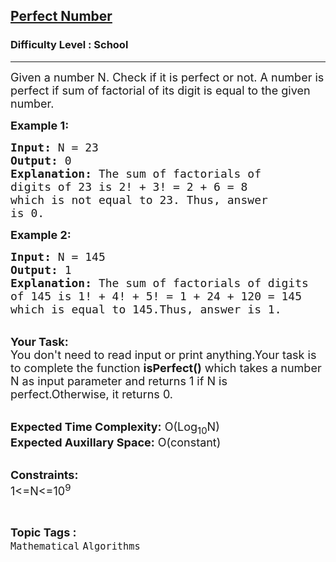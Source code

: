 <h2><a href="https://practice.geeksforgeeks.org/problems/perfect-number3759/1?page=5&difficulty=School&sortBy=submissions">Perfect Number</a></h2><h3>Difficulty Level : School</h3><hr><div class="problems_problem_content__Xm_eO"><p dir="ltr"><span style="font-size:18px">Given a number N. Check if it&nbsp;is perfect or not. A number is perfect if sum of factorial of its&nbsp;digit is&nbsp;equal to the given number.</span></p>

<p dir="ltr"><span style="font-size:18px"><strong>Example 1:</strong></span></p>

<pre><span style="font-size:18px"><strong>Input:</strong> N = 23
<strong>Output:</strong> 0
<strong>Explanation:</strong> The sum of factorials of 
digits of 23 is 2! + 3! = 2 + 6 = 8 
which is not equal to 23. Thus, answer 
is 0.</span></pre>

<p dir="ltr"><span style="font-size:18px"><strong>Example 2:</strong></span></p>

<pre><span style="font-size:18px"><strong>Input:</strong> N = 145
<strong>Output:</strong> 1
<strong>Explanation:</strong> The sum of factorials of digits 
of 145 is 1! + 4! + 5! = 1 + 24 + 120 = 145 
which is equal to 145.Thus, answer is 1.</span></pre>

<p dir="ltr"><br>
<span style="font-size:18px"><strong>Your Task:</strong><br>
You don't need to read input or print anything.Your task is to complete the function <strong>isPerfect()</strong> which takes a number N as input parameter and returns 1 if N is perfect.Otherwise, it returns 0.</span></p>

<p dir="ltr"><br>
<span style="font-size:18px"><strong>Expected Time Complexity:</strong> O(Log<sub>10</sub>N)<br>
<strong>Expected Auxillary Space:</strong> O(constant)</span></p>

<p dir="ltr"><br>
<span style="font-size:18px"><strong>Constraints:</strong><br>
1&lt;=N&lt;=10<sup>9</sup></span></p>
</div><br><p><span style=font-size:18px><strong>Topic Tags : </strong><br><code>Mathematical</code>&nbsp;<code>Algorithms</code>&nbsp;